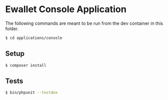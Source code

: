# Ewallet Console Application

The following commands are meant to be run from the dev container in this folder.

```bash
$ cd applications/console
```

## Setup

```bash
$ composer install
```

## Tests

```bash
$ bin/phpunit --testdox
```
